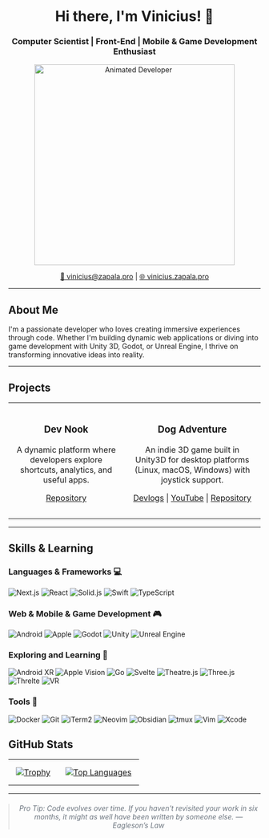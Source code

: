 <div align="center">
  <h1>Hi there, I'm Vinicius! 👋</h1>
  <h3>Computer Scientist | Front-End | Mobile & Game Development Enthusiast</h3>
</div>

<div align="center">
  <a href="https://vinicius.zapala.pro" title="Visit my personal site">
    <img alt="Animated Developer" src="https://github.com/ViniZap4/vinizap4/blob/main/assets/gifs/vinizap.gif?raw=true" style="width:400px; max-width:100%;">
  </a>
  <p>
    <a href="mailto:vinicius@zapala.pro">📧 vinicius@zapala.pro</a> |
    <a href="https://vinicius.zapala.pro" target="_blank">🌐 vinicius.zapala.pro</a>
  </p>
</div>

---

## About Me

I'm a passionate developer who loves creating immersive experiences through code. Whether I'm building dynamic web applications or diving into game development with Unity 3D, Godot, or Unreal Engine, I thrive on transforming innovative ideas into reality.

---

## Projects

<table align="center" style="border: none; border-collapse: collapse;">
  <tr>
    <td align="center" valign="top" style="padding: 15px;">
      <h3>Dev Nook</h3>
      <p>A dynamic platform where developers explore shortcuts, analytics, and useful apps.</p>
      <p>
        <a href="https://github.com/ViniZap4/dev-nook">Repository</a>
      </p>
    </td>
    <td align="center" valign="top" style="padding: 15px;">
      <h3>Dog Adventure</h3>
      <p>An indie 3D game built in Unity3D for desktop platforms (Linux, macOS, Windows) with joystick support.</p>
      <p>
        <a href="https://vinizap.itch.io/dog-adventure">Devlogs</a> | 
        <a href="https://www.youtube.com/channel/UCvZFSOUdqKeCVwZQ7Bp34Xw">YouTube</a> | 
        <a href="https://github.com/ViniZap4/dog-adventure">Repository</a>
      </p>
    </td>
  </tr>
</table>

---

## Skills & Learning

<section>
  <h3>Languages & Frameworks 💻</h3>
  <article>
    <img alt="Next.js" src="https://img.shields.io/badge/Next.js-000000?logo=nextdotjs&logoColor=fff&style=flat-square" />
    <img alt="React" src="https://img.shields.io/badge/React-61DAFB?logo=react&logoColor=000&style=flat-square" />
    <img alt="Solid.js" src="https://img.shields.io/badge/Solid.js-2C4F7C?logo=solid&logoColor=fff&style=flat-square" />
    <img alt="Swift" src="https://img.shields.io/badge/Swift-FA7343?logo=swift&logoColor=fff&style=flat-square" />
    <img alt="TypeScript" src="https://img.shields.io/badge/TypeScript-3178C6?logo=typescript&logoColor=fff&style=flat-square" />
  </article>
</section>

<section>
  <h3>Web & Mobile & Game Development 🎮</h3>
  <article>
    <img alt="Android" src="https://img.shields.io/badge/Android-3DDC84?logo=android&logoColor=fff&style=flat-square" />
    <img alt="Apple" src="https://img.shields.io/badge/Apple-000000?logo=apple&logoColor=fff&style=flat-square" />
    <img alt="Godot" src="https://img.shields.io/badge/Godot-478CBF?logo=godotengine&logoColor=fff&style=flat-square" />
    <img alt="Unity" src="https://img.shields.io/badge/Unity-FFFFFF?logo=unity&logoColor=000&style=flat-square" />
    <img alt="Unreal Engine" src="https://img.shields.io/badge/Unreal%20Engine-313131?logo=unrealengine&logoColor=fff&style=flat-square" />
  </article>
</section>

<section>
  <h3>Exploring and Learning 🚀</h3>
  <article>
    <img alt="Android XR" src="https://img.shields.io/badge/Android%20XR-3DDC84?logo=android&logoColor=fff&style=flat-square" />
    <img alt="Apple Vision" src="https://img.shields.io/badge/Apple%20Vision-000000?logo=apple&logoColor=fff&style=flat-square" />
    <img alt="Go" src="https://img.shields.io/badge/Go-00ADD8?logo=go&logoColor=fff&style=flat-square" />
    <img alt="Svelte" src="https://img.shields.io/badge/Svelte-FF3E00?logo=svelte&logoColor=fff&style=flat-square" />
    <img alt="Theatre.js" src="https://img.shields.io/badge/Theatre.js-111111?style=flat-square&logoColor=white" />
    <img alt="Three.js" src="https://img.shields.io/badge/Three.js-000000?logo=threedotjs&logoColor=fff&style=flat-square" />
    <img alt="Threlte" src="https://img.shields.io/badge/Threlte-FF3E00?logo=svelte&logoColor=fff&style=flat-square" />
    <img alt="VR" src="https://img.shields.io/badge/VR-000000?logo=oculus&logoColor=fff&style=flat-square" />
  </article>
</section>

<section>
  <h3>Tools 🔧</h3>
  <article>
    <img alt="Docker" src="https://img.shields.io/badge/Docker-2496ED?logo=docker&logoColor=fff&style=flat-square" />
    <img alt="Git" src="https://img.shields.io/badge/Git-F05032?logo=git&logoColor=fff&style=flat-square" />
    <img alt="iTerm2" src="https://img.shields.io/badge/iTerm2-000000?logo=iterm2&logoColor=fff&style=flat-square" />
    <img alt="Neovim" src="https://img.shields.io/badge/Neovim-57A143?logo=neovim&logoColor=fff&style=flat-square" />
    <img alt="Obsidian" src="https://img.shields.io/badge/Obsidian-483699?style=flat-square&logoColor=white" />
    <img alt="tmux" src="https://img.shields.io/badge/tmux-1BB91F?logo=tmux&logoColor=fff&style=flat-square" />
    <img alt="Vim" src="https://img.shields.io/badge/Vim-019733?logo=vim&logoColor=white&style=flat-square" />
    <img alt="Xcode" src="https://img.shields.io/badge/Xcode-147EFB?logo=xcode&logoColor=white&style=flat-square" />
  </article>
</section>

## GitHub Stats

<table align="center" style="border: none; border-collapse: collapse;">
  <tr>
    <td align="center" style="padding: 15px;">
      <a href="https://github-profile-trophy.vercel.app/?username=vinizap4&column=3&rank=-C,-B,-?&theme=dracula&margin-w=9&margin-h=9">
        <img src="https://github-profile-trophy.vercel.app/?username=vinizap4&column=3&rank=-C,-B,-?&theme=dracula&margin-w=9&margin-h=9" alt="Trophy" />
      </a>
    </td>
    <td align="center" style="padding: 15px;">
      <a href="https://github-readme-stats.vercel.app/api/top-langs?username=vinizap4&langs_count=9&hide=GLSL&layout=compact">
        <img src="https://github-readme-stats.vercel.app/api/top-langs?username=vinizap4&langs_count=9&hide=GLSL&layout=compact" alt="Top Languages" />
      </a>
    </td>
  </tr>
</table>

---

<div align="center">
  <blockquote style="font-style: italic; color: #6a737d; margin: 20px 0;">
    Pro Tip: Code evolves over time. If you haven't revisited your work in six months, it might as well have been written by someone else.
    — Eagleson’s Law
  </blockquote>
</div>
